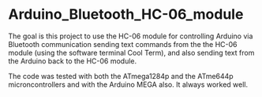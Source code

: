 # Arduino_Bluetooth_HC-06_module

The goal is this project to use the HC-06 module for controlling Arduino via Bluetooth communication
sending text commands from the the HC-06 module (using the software terminal Cool Term), and also sending text from the Arduino back to the HC-06 module.

The code was tested with both the ATmega1284p and the ATme644p microncontrollers and with the Arduino MEGA also. It always worked well.  
